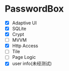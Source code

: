 # PasswordBox

- [x] Adaptive UI
- [x] SQLite
- [x] Crypt
- [ ] MVVM
- [x] Http Access
- [ ] Tile
- [ ] Page Logic
- [x] user info(未经测试)